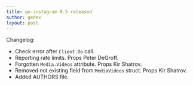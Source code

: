 ```yaml
---
title: go-instagram 0.5 released
author: gedex
layout: post
---
```


Changelog:

- Check error after `Client.Do` call.
- Reporting rate limits. Props Peter DeGroff.
- Forgotten `Media.Videos` attribute. Props Kir Shatrov.
- Removed not existing field from `MediaVideos` struct. Props Kir Shatrov.
- Added AUTHORS file.
